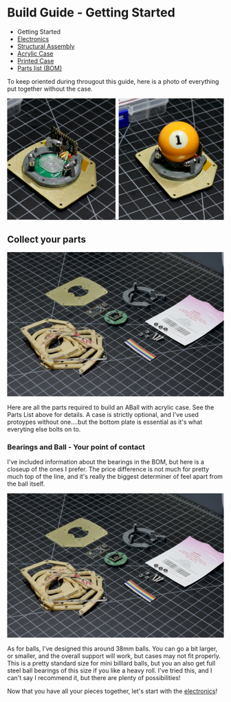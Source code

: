 # Build Guide - Getting Started


* Getting Started
* [Electronics](./docs/bg_electronics.md)
* [Structural Assembly](./docs/bg_structure.md)
* [Acrylic Case](./docs/bg_case_acrylic.md)
* [Printed Case](./docs/bg_case_printed.md)
* [Parts list (BOM)](./docs/bom.md)

To keep oriented during througout this guide, here is a photo of everything put together without the case.

![aball minimal implementation](./photos/aball_min.jpeg "aball minimal implementation")

## Collect your parts


![Parts Image](../photos/build_guide/aball_build_guide_1.jpeg "The Parts")

Here are all the parts required to build an ABall with acrylic case.  See the Parts List above for details.  A case is strictly optional, and I've used protoypes without one....but the bottom plate is essential as it's what everyting else bolts on to.  

### Bearings and Ball - Your point of contact
I've included information about the bearings in the BOM, but here is a closeup of the ones I prefer.  The price difference is not much for pretty much top of the line, and it's really the biggest determiner of feel apart from the ball itself.

![Bearing Closeup](../photos/build_guide/aball_build_guide_1.jpeg "The Parts")

As for balls, I've designed this around 38mm balls.  You can go a bit larger, or smaller, and the overall support will work, but cases may not fit properly.  This is a pretty standard size for mini billlard balls, but you an also get full steel ball bearings of this size if you like a heavy roll.  I've tried this, and I can't say I recommend it, but there are plenty of possibilities!  


Now that you have all your pieces together, let's start with the [electronics](./docs/bg_electronics.md)!

